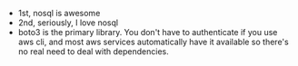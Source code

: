 - 1st, nosql is awesome
- 2nd, seriously, I love nosql
- boto3 is the primary library. You don't have to authenticate if you use aws
  cli, and most aws services automatically have it available so there's no real
  need to deal with dependencies.
